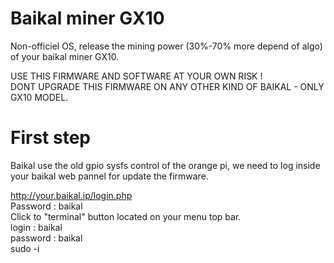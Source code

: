 # Baikal miner GX10
Non-officiel OS, release the mining power (30%-70% more depend of algo) of your baikal miner GX10.                                         

USE THIS FIRMWARE AND SOFTWARE AT YOUR OWN RISK !                                                                 
DONT UPGRADE THIS FIRMWARE ON ANY OTHER KIND OF BAIKAL - ONLY GX10 MODEL.

# First step

Baikal use the old gpio sysfs control of the orange pi, we need to log inside your baikal web pannel for update the firmware.

http://your.baikal.ip/login.php                                                                                                       
Password : baikal                                                                                                                        
Click to "terminal" button located on your menu top bar.                                                                                
login : baikal                                                                                                                      
password : baikal                                                                                                                       
sudo -i








